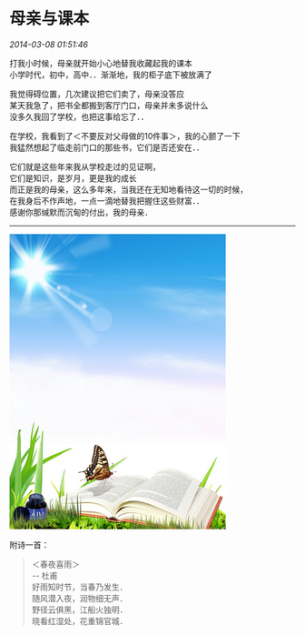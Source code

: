 # 母亲与课本

*2014-03-08 01:51:46*

打我小时候，母亲就开始小心地替我收藏起我的课本<br>
小学时代，初中，高中．．渐渐地，我的柜子底下被放满了

我觉得碍位置，几次建议把它们卖了，母亲没答应<br>
某天我急了，把书全都搬到客厅门口，母亲并未多说什么<br>
没多久我回了学校，也把这事给忘了．．

在学校，我看到了＜不要反对父母做的10件事＞，我的心颤了一下<br>
我猛然想起了临走前门口的那些书，它们是否还安在．．

它们就是这些年来我从学校走过的见证啊，<br>
它们是知识，是岁月，更是我的成长<br>
而正是我的母亲，这么多年来，当我还在无知地看待这一切的时候，<br>
在我身后不作声地，一点一滴地替我把握住这些财富．．<br>
感谢你那缄默而沉甸的付出，我的母亲．

---

![book](book.png)

附诗一首：

> ＜春夜喜雨＞<br>
-- 杜甫<br>
好雨知时节，当春乃发生．<br>
随风潜入夜，润物细无声．<br>
野径云俱黑，江船火独明．<br>
晓看红湿处，花重锦官城．
